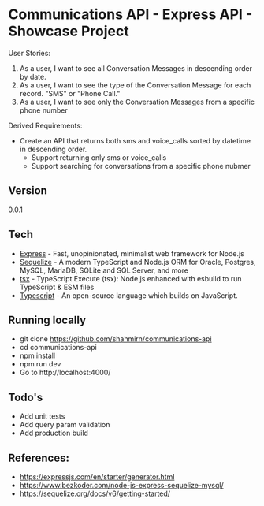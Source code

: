 # Communications API - Express API - Showcase Project

User Stories:

1. As a user, I want to see all Conversation Messages in descending order by date.
2. As a user, I want to see the type of the Conversation Message for each record. "SMS" or "Phone Call."
3. As a user, I want to see only the Conversation Messages from a specific phone number

Derived Requirements:

- Create an API that returns both sms and voice_calls sorted by datetime in descending order.
    - Support returning only sms or voice_calls
    - Support searching for conversations from a specific phone nubmer

## Version
0.0.1

## Tech
* [Express] - Fast, unopinionated, minimalist web framework for Node.js
* [Sequelize] - A modern TypeScript and Node.js ORM for Oracle, Postgres, MySQL, MariaDB, SQLite and SQL Server, and more
* [tsx] - TypeScript Execute (tsx): Node.js enhanced with esbuild to run TypeScript & ESM files
* [Typescript] - An open-source language which builds on JavaScript.

## Running locally
- git clone https://github.com/shahmirn/communications-api
- cd communications-api
- npm install
- npm run dev
- Go to http://localhost:4000/

## Todo's
- Add unit tests
- Add query param validation
- Add production build

## References:

- https://expressjs.com/en/starter/generator.html
- https://www.bezkoder.com/node-js-express-sequelize-mysql/
- https://sequelize.org/docs/v6/getting-started/

[Express]:https://expressjs.com/
[Sequelize]:https://sequelize.org/
[tsx]:https://github.com/esbuild-kit/tsx
[Typescript]:https://www.typescriptlang.org/
